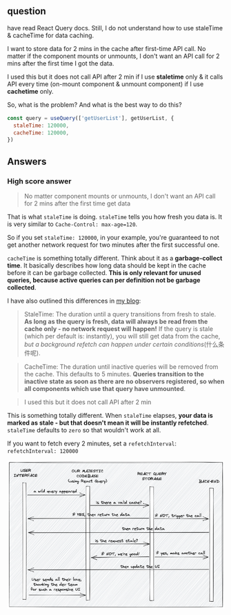 ## question

have read React Query docs. Still, I do not understand how to use staleTime & cacheTime for data caching.

I want to store data for 2 mins in the cache after first-time API call. No matter if the component mounts or unmounts, I don't want an API call for 2 mins after the first time I got the data.

I used this but it does not call API after 2 min if I use **staletime** only & it calls API every time (on-mount component & unmount component) if I use **cachetime** only.

So, what is the problem? And what is the best way to do this?

```js
const query = useQuery(['getUserList'], getUserList, {
  staleTime: 120000,
  cacheTime: 120000,
})
```

## Answers

### High score answer

> No matter component mounts or unmounts, I don't want an API call for 2 mins after the first time get data

That is what `staleTime` is doing. `staleTime` tells you how fresh you data is. It is very similar to `Cache-Control: max-age=120`.

So if you set `staleTime: 120000`, in your example, you're guaranteed to not get another network request for two minutes after the first successful one.

`cacheTime` is something totally different. Think about it as a **garbage-collect time**. It basically describes how long data should be kept in the cache before it can be garbage collected. **This is only relevant for unused queries, because active queries can per definition not be garbage collected**.

I have also outlined this differences in [my blog](https://tkdodo.eu/blog/practical-react-query#the-defaults-explained):

> StaleTime: The duration until a query transitions from fresh to stale. **As long as the query is fresh, data will always be read from the cache only - no network request will happen!** If the query is stale (which per default is: instantly), you will still get data from the cache, _but a background refetch can happen under certain conditions_(什么条件呢).

> CacheTime: The duration until inactive queries will be removed from the cache. This defaults to 5 minutes. **Queries transition to the inactive state as soon as there are no observers registered, so when all components which use that query have unmounted**.

> I used this but it does not call API after 2 min

This is something totally different. When `staleTime` elapses, **your data is marked as stale - but that doesn't mean it will be instantly refetched**. `staleTime` defaults to `zero` so that wouldn't work at all.

If you want to fetch every 2 minutes, set a `refetchInterval`: `refetchInterval: 120000`

![non-UML-compliant](image.png)
